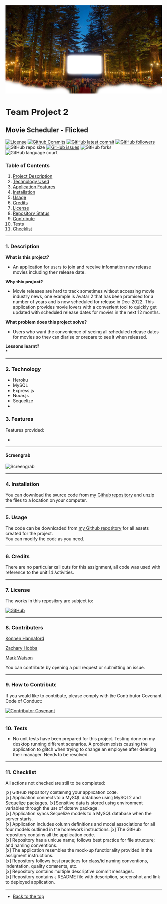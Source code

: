 ![Mark Watson](./assets/OutdoorCinemaScreen.png)
# Team Project 2
## Movie Scheduler - Flicked

[![License](https://img.shields.io/badge/License-MIT-blue.svg)](https://choosealicense.com/licenses/mit/)
[![Github Commits](https://img.shields.io/github/commit-activity/w/Mark33Mark/movie-schedular)](https://github.com/Mark33Mark/movie-schedular/commits)
[![GitHub latest commit](https://img.shields.io/github/last-commit/Mark33Mark/movie-schedular)](https://github.com/Mark33Mark/movie-schedular/branches)
[![GitHub followers](https://img.shields.io/github/followers/Mark33Mark.svg)]()
![GitHub repo size](https://img.shields.io/github/repo-size/Mark33Mark/movie-schedular)
[![GitHub issues](https://img.shields.io/github/issues/Mark33Mark/movie-schedular)](https://img.shields.io/github/issues/Mark33Mark/movie-schedular)
![GitHub forks](https://img.shields.io/github/forks/Mark33Mark/movie-schedular)
![GitHub language count](https://img.shields.io/github/languages/count/Mark33Mark/movie-schedular)

### Table of Contents  
  
   1. [Project Description](#1-description)
   2. [Technology Used](#2-technology)
   3. [Application Features](#3-features)
   4. [Installation](#4-installation)
   5. [Usage](#5-usage)
   6. [Credits](#6-credits)
   7. [License](#7-license)
   8. [Repository Status](#8-github-repo-status)
   9. [Contribute](#9-how-to-contribute)
   10. [Tests](#10-tests)
   11. [Checklist](#11-checklist)

---
### 1. Description  
**What is this project?**  
* An application for users to join and receive information new release movies including their release date.  

**Why this project?**  
* Movie releases are hard to track sometimes without accessing movie industry news, one example is Avatar 2 that has been promised for a number of years and is now scheduled for release in Dec-2022.  This application provides movie lovers with a convenient tool to quickly get updated with scheduled release dates for movies in the next 12 months.


**What problem does this project solve?**  
* Users who want the convenience of seeing all scheduled release dates for movies so they can diarise or prepare to see it when released.

**Lessons learnt?**  
* 

---
### 2. Technology

- Heroku
- MySQL
- Express.js
- Node.js
- Sequelize
- 

### 3. Features  
Features provided:

* 

---  
  
#### Screengrab

![Screengrab]() 


---
### 4. Installation  
You can download the source code from [my Github repository](https://github.com/Mark33Mark/movie-scheduler) and unzip the files to a location on your computer. 

---

### 5. Usage  
The code can be downloaded from [my Github repository](https://github.com/Mark33Mark/movie-scheduler) for all assets created for the project.  
You can modify the code as you need.

---
### 6. Credits  
There are no particular call outs for this assignment, all code was used with reference to the unit 14 Activities.

---
### 7. License  
 The works in this repository are subject to:  

[![GitHub](https://img.shields.io/github/license/Mark33Mark/movie-scheduler)](doc/LICENSE.md)

---
### 8. Contributers  
[Konnen Hannaford](https://github.com/konnenhannaford)

[Zachary Hobba](https://github.com/HobbaZ)

[Mark Watson](https://github.com/Mark33Mark)

You can contribute by opening a pull request or submitting an issue.

---
### 9. How to Contribute
 If you would like to contribute, please comply with the Contributor Covenant Code of Conduct:  

[![Contributor Covenant](https://img.shields.io/badge/Contributor%20Covenant-2.1-4baaaa.svg)](doc/code_of_conduct.md)

---
### 10. Tests  
- No unit tests have been prepared for this project.  Testing done on my desktop running different scenarios.  A problem exists causing the application to glitch when trying to change an employee after deleting their manager.  Needs to be resolved.

---
### 11. Checklist  
 All actions not checked are still to be completed:

 [x]  GitHub repository containing your application code.  
 [x]  Application connects to a MySQL database using MySQL2 and Sequelize packages.
 [x]  Sensitive data is stored using environment variables through the use of dotenv package.  
 [x]  Application syncs Sequelize models to a MySQL database when the server starts.  
 [x]  Application includes column definitions and model associations for all four models outlined in the homework instructions.
 [x]  The GitHub repository contains all the application code.  
 [x]  Repository has a unique name; follows best practice for file structure; and naming conventions.  
 [x]  The application resembles the mock-up functionality provided in the assigment instructions.  
 [x]  Repository follows best practices for class/id naming conventions, indentation, quality comments, etc.  
 [x]  Repository contains multiple descriptive commit messages.  
 [x]  Repository contains a README file with description, screenshot and link to deployed application.  

---

- [Back to the top](#usyd-fsf-week14-project)